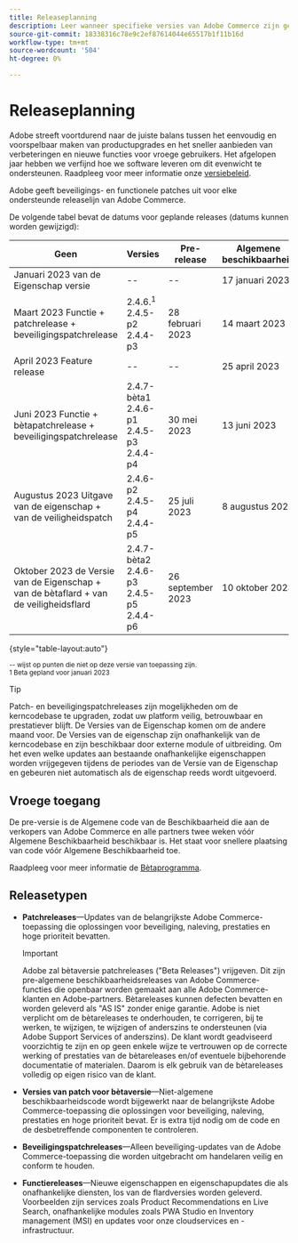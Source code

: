 ```yaml
---
title: Releaseplanning
description: Leer wanneer specifieke versies van Adobe Commerce zijn gepland voor bèta, pre-release en algemene beschikbaarheid.
source-git-commit: 18338316c78e9c2ef87614044e65517b1f11b16d
workflow-type: tm+mt
source-wordcount: '504'
ht-degree: 0%

---
```



# Releaseplanning

Adobe streeft voortdurend naar de juiste balans tussen het eenvoudig en voorspelbaar maken van productupgrades en het sneller aanbieden van verbeteringen en nieuwe functies voor vroege gebruikers. Het afgelopen jaar hebben we verfijnd hoe we software leveren om dit evenwicht te ondersteunen. Raadpleeg voor meer informatie onze [versiebeleid](versioning-policy.md).

Adobe geeft beveiligings- en functionele patches uit voor elke ondersteunde releaselijn van Adobe Commerce.

De volgende tabel bevat de datums voor geplande releases (datums kunnen worden gewijzigd):

| Geen | Versies | Pre-release | Algemene beschikbaarheid |
|--------------------------------------------------------------------|-------------------------------------------------|--------------------|----------------------|
| Januari 2023 van de Eigenschap versie | \-\- | \-\- | 17 januari 2023 |
| Maart 2023 Functie + patchrelease + beveiligingspatchrelease | 2.4.6.<sup>1</sup><br>2.4.5-p2<br>2.4.4-p3 | 28 februari 2023 | 14 maart 2023 |
| April 2023 Feature release | \-\- | \-\- | 25 april 2023 |
| Juni 2023 Functie + bètapatchrelease + beveiligingspatchrelease | 2.4.7-bèta1<br>2.4.6-p1<br>2.4.5-p3<br>2.4.4-p4 | 30 mei 2023 | 13 juni 2023 |
| Augustus 2023 Uitgave van de eigenschap + van de veiligheidspatch | 2.4.6-p2<br>2.4.5-p4<br>2.4.4-p5 | 25 juli 2023 | 8 augustus 2023 |
| Oktober 2023 de Versie van de Eigenschap + van de bètaflard + van de veiligheidsflard | 2.4.7-bèta2<br>2.4.6-p3<br>2.4.5-p5<br>2.4.4-p6 | 26 september 2023 | 10 oktober 2023 |

{style=&quot;table-layout:auto&quot;}

<sup>\-\- wijst op punten die niet op deze versie van toepassing zijn.</sup><br>
<sup>1 Beta gepland voor januari 2023</sup><br>

>[!TIP]
>
>Patch- en beveiligingspatchreleases zijn mogelijkheden om de kerncodebase te upgraden, zodat uw platform veilig, betrouwbaar en prestatiever blijft. De Versies van de Eigenschap komen om de andere maand voor. De Versies van de eigenschap zijn onafhankelijk van de kerncodebase en zijn beschikbaar door externe module of uitbreiding. Om het even welke updates aan bestaande onafhankelijke eigenschappen worden vrijgegeven tijdens de periodes van de Versie van de Eigenschap en gebeuren niet automatisch als de eigenschap reeds wordt uitgevoerd.

## Vroege toegang

De pre-versie is de Algemene code van de Beschikbaarheid die aan de verkopers van Adobe Commerce en alle partners twee weken vóór Algemene Beschikbaarheid beschikbaar is. Het staat voor snellere plaatsing van code vóór Algemene Beschikbaarheid toe.

Raadpleeg voor meer informatie de [Bètaprogramma](beta-program.md).

## Releasetypen

- **Patchreleases**—Updates van de belangrijkste Adobe Commerce-toepassing die oplossingen voor beveiliging, naleving, prestaties en hoge prioriteit bevatten.

   >[!IMPORTANT]
   >
   >Adobe zal bètaversie patchreleases (&quot;Beta Releases&quot;) vrijgeven. Dit zijn pre-algemene beschikbaarheidsreleases van Adobe Commerce-functies die openbaar worden gemaakt aan alle Adobe Commerce-klanten en Adobe-partners. Bètareleases kunnen defecten bevatten en worden geleverd als &quot;AS IS&quot; zonder enige garantie. Adobe is niet verplicht om de bètareleases te onderhouden, te corrigeren, bij te werken, te wijzigen, te wijzigen of anderszins te ondersteunen (via Adobe Support Services of anderszins). De klant wordt geadviseerd voorzichtig te zijn en op geen enkele wijze te vertrouwen op de correcte werking of prestaties van de bètareleases en/of eventuele bijbehorende documentatie of materialen. Daarom is elk gebruik van de bètareleases volledig op eigen risico van de klant.

- **Versies van patch voor bètaversie**—Niet-algemene beschikbaarheidscode wordt bijgewerkt naar de belangrijkste Adobe Commerce-toepassing die oplossingen voor beveiliging, naleving, prestaties en hoge prioriteit bevat. Er is extra tijd nodig om de code en de desbetreffende componenten te controleren.
- **Beveiligingspatchreleases**—Alleen beveiliging-updates van de Adobe Commerce-toepassing die worden uitgebracht om handelaren veilig en conform te houden.
- **Functiereleases**—Nieuwe eigenschappen en eigenschapupdates die als onafhankelijke diensten, los van de flardversies worden geleverd. Voorbeelden zijn services zoals Product Recommendations en Live Search, onafhankelijke modules zoals PWA Studio en Inventory management (MSI) en updates voor onze cloudservices en -infrastructuur.
